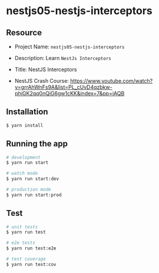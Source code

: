 # nestjs05-nestjs-interceptors

## Resource

- Project Name: `nestjs05-nestjs-interceptors`
- Description: Learn `NestJs Interceptors`
- Title: NestJS Interceptors

- NestJS Crash Course: https://www.youtube.com/watch?v=grrAhWnFs9A&list=PL_cUvD4qzbkw-phjGK2qq0nQiG6gw1cKK&index=7&pp=iAQB

## Installation

```bash
$ yarn install
```

## Running the app

```bash
# development
$ yarn run start

# watch mode
$ yarn run start:dev

# production mode
$ yarn run start:prod
```

## Test

```bash
# unit tests
$ yarn run test

# e2e tests
$ yarn run test:e2e

# test coverage
$ yarn run test:cov
```